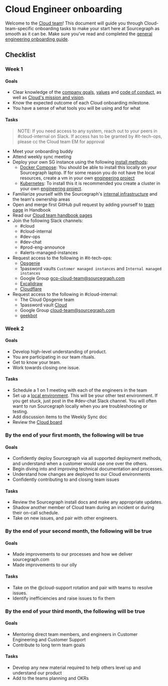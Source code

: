 # Cloud Engineer onboarding

Welcome to the [Cloud team](./index.md)! This document will guide you through Cloud-team-specific onboarding tasks to make your start here at Sourcegraph as smooth as it can be. Make sure you've read and completed the [general engineering onboarding guide](../engineering/dev/onboarding/software-engineer-onboarding.md).

## Checklist

### Week 1

#### Goals

- Clear knowledge of the [company goals](../../strategy-goals/index.md), [values](../../company-info-and-process/values/index.md) and [code of conduct](../../company-info-and-process/community/code_of_conduct.md), as well as [Cloud's mission and vision](index.md).
- Know the expected outcome of each Cloud onboarding milestone.
- You have a sense of what tools you will be using and for what

#### Tasks

> NOTE: If you need access to any system, reach out to your peers in #cloud-internal on Slack.
> If access has to be granted by #it-tech-ops, please cc the Cloud team EM for approval

- Meet your onboarding buddy
- Attend weekly sync meeting
- Deploy your own SG instance using the following [install methods](https://docs.sourcegraph.com/admin/install):
  - [Docker Compose](https://docs.sourcegraph.com/admin/install/docker-compose): You should be able to install this locally on your Sourcegraph laptop. If for some reason you do not have the local resources, create a vm in your own [engineering project](../engineering/dev/tools/infrastructure/gcp.md#projects)
  - [Kubernetes](https://docs.sourcegraph.com/admin/install/kubernetes): To install this it is recommended you create a cluster in your own [engineering project](../engineering/dev/tools/infrastructure/gcp.md#engineering-projects).
- Familiarize yourself with the Sourcegraph's [internal infrastructure](../engineering/dev/tools/infrastructure/index.md) and the team's ownership areas
- Open and merge first GitHub pull request by adding yourself to [team page](../../handbook/editing/add-yourself-to-team-page.md) in Handbook
- Read our [Cloud team handbook pages](index.md)
- Join the following Slack channels:
  - #cloud
  - #cloud-internal
  - #dev-ops
  - #dev-chat
  - #prod-eng-announce
  - #alerts-managed-instances
- Request access to the following in #it-tech-ops:
  - [Opsgenie](https://sourcegraph.app.opsgenie.com)
  - 1password vaults `Customer managed instances` and `Internal managed instances`
  - Google Group [gcp-cloud-team@sourcegraph.com](https://groups.google.com/u/0/a/sourcegraph.com/g/cloud-team)
  - [Excalidraw](https://excalidraw.com/)
  - [Cloudflare](https://cloudflare.com/)
- Request access to the following in #cloud-internal:
  - The Cloud Opsgenie team
  - 1password vault [Cloud](https://team-sourcegraph.1password.com/vaults/qxzajcksgc3givogl3r6qjbimu/allitems)
  - Google Group [cloud-team@sourcegraph.com](https://groups.google.com/u/0/a/sourcegraph.com/g/cloud-team)
  - [geekbot](https://app.geekbot.com/dashboard/standup/97887/view)

### Week 2

#### Goals

- Develop high-level understanding of product.
- You are participating in our team rituals.
- Get to know your team.
- Work towards closing one issue.

#### Tasks

- Schedule a 1 on 1 meeting with each of the engineers in the team
- Set up a [local environment](https://docs.sourcegraph.com/dev/getting-started). This will be your other test environment. If you get stuck, just post in the #dev-chat Slack channel. You will often want to run Sourcegraph locally when you are troubleshooting or testing.
- Add discussion items to the Weekly Sync doc
- Review the [Cloud board](./github-projects-beta.md)

### By the end of your first month, the following will be true

#### Goals

- Confidently deploy Sourcegraph via all supported deployment methods, and understand when a customer would use one over the others.
- Begin diving into and improving technical documentation and processes.
- Understand how changes are deployed to our Cloud environments
- Confidently contributing to and closing team issues

#### Tasks

- Review the Sourcegraph install docs and make any appropriate updates.
- Shadow another member of Cloud team during an incident or during their on-call schedule.
- Take on new issues, and pair with other engineers.

### By the end of your second month, the following will be true

#### Goals

- Made improvements to our processes and how we deliver sourcegraph.com
- Made improvements to our olly

#### Tasks

- Take on the @cloud-support rotation and pair with teams to resolve issues.
- Identify inefficiencies and raise issues to fix them

### By the end of your third month, the following will be true

#### Goals

- Mentoring direct team members, and engineers in Customer Engineering and Customer Support
- Contribute to long term team goals

#### Tasks

- Develop any new material required to help others level up and understand our product
- Add to the teams planning and OKRs
